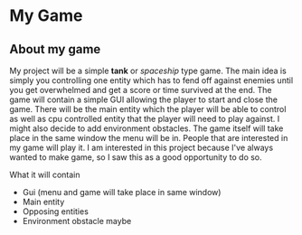 # My Game

## About my game

My project will be a simple **tank** or *spaceship* type game. The main idea is simply you controlling one entity which 
has to fend off against enemies until you get overwhelmed and get a score or time survived at the end. The game will 
contain a simple GUI allowing the player to start and close the game. There will be the main entity which the player 
will be able to control as well as cpu controlled entity that the player will need to play against. I might also decide 
to add environment obstacles. The game itself will take place in the same window the menu will be in. People that are 
interested in my game will play it. I am interested in this project because I've always wanted to make game, so I saw 
this as a good opportunity to do so.

What it will contain
- Gui (menu and game will take place in same window)
- Main entity
- Opposing entities
- Environment obstacle maybe


